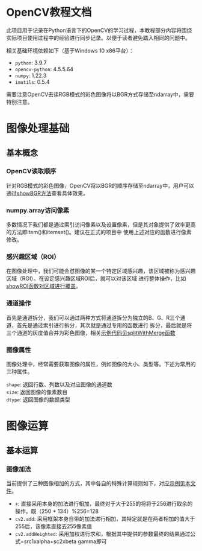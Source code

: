 # OpenCV教程文档  

此项目用于记录在Python语言下的OpenCV的学习过程，本教程部分内容将围绕
实际项目使用过程中的经验进行同步记录。以便于读者避免踏入相同的问题中。  

相关基础环境依赖如下（基于Windows 10 x86平台）：
* `python`: 3.9.7
* `opencv-python`: 4.5.5.64  
* `numpy`: 1.22.3  
* `imutils`: 0.5.4

需要注意OpenCV去读RGB模式的彩色图像将以BGR方式存储至ndarray中，需要特别注意。  

# 图像处理基础  

## 基本概念  

### OpenCV读取顺序  

针对RGB模式的彩色图像，OpenCV将以BGR的顺序存储至ndarray中，用户可以通过[showBGR方法](basic.py)查看具体效果。  

### numpy.array访问像素  

多数情况下我们都是通过索引访问像素以及设置像素，但是其对象提供了效率更高的方法即item()和itemset()。建议在正式的项目中
使用上述对应的函数进行像素修改。  

### 感兴趣区域（ROI）

在图像处理中，我们可能会怼图像的某一个特定区域感兴趣，该区域被称为感兴趣区域（ROI）。在设定感兴趣区域ROI后，就可以对该区域
进行整体操作，比如[showROI函数对区域进行覆盖](basic.py)。  

### 通道操作  

首先是通道拆分，我们可以通过两种方式将通道拆分为独立的B、G、R三个通道，首先是通过索引进行拆分，其次就是通过专用的函数进行
拆分，最后就是将三个通道的灰度值合并为彩色图像，相关[示例代码见splitWithMerge函数](basic.py)

### 图像属性  

图像处理中，经常需要获取图像的属性，例如图像的大小、类型等。下述为常用的三种属性。  

`shape`: 返回行数、列数以及对应图像的通道数  
`size`: 返回图像的像素数目  
`dtype`: 返回图像的数据类型  

# 图像运算  

## 基本运算  

### 图像加法  

当前提供了三种图像相加的方式，其中各自的特殊计算规则如下，对应[示例见本文件](operation.py)。  

* `+`: 直接采用本身的加法进行相加，最终对于大于255的将将于256进行取余的操作。既（250 + 134）%256=128
* `cv2.add`: 采用框架本身自带的加法进行相加，其特定就是在两者相加的值大于255后，该像素直接去255像素值  
* `cv2.addWeighted`: 采用加权进行求和，根据其中提供的参数最终的结果通过公式=src1xalpha+sc2xbeta
gamma即可

